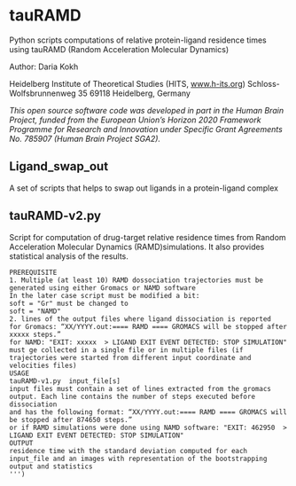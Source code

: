 # tauRAMD
Python scripts computations of relative protein-ligand residence times using tauRAMD (Random Acceleration Molecular Dynamics)

Author: Daria Kokh

Heidelberg Institute of Theoretical Studies (HITS, www.h-its.org)
Schloss-Wolfsbrunnenweg 35
69118 Heidelberg, Germany

_This open source software code was developed in part in the Human Brain Project, funded from the European Union’s Horizon 2020  Framework Programme for Research and Innovation under Specific Grant Agreements  No. 785907 (Human Brain Project  SGA2)._

## Ligand_swap_out
A set of scripts that helps to swap out ligands in a protein-ligand complex

## tauRAMD-v2.py
 
Script for computation of drug-target relative residence times from Random Acceleration Molecular Dynamics (RAMD)simulations.
It also provides statistical analysis of the results. 
    
    PREREQUISITE
    1. Multiple (at least 10) RAMD dossociation trajectories must be generated using either Gromacs or NAMD software
    In the later case script must be modified a bit:  
    soft = "Gr" must be changed to 
    soft = "NAMD"
    2. lines of the output files where ligand dissociation is reported
    for Gromacs: “XX/YYYY.out:==== RAMD ==== GROMACS will be stopped after xxxxx steps.”
    for NAMD: "EXIT: xxxxx  > LIGAND EXIT EVENT DETECTED: STOP SIMULATION"
    must ge collected in a single file or in multiple files (if trajectories were started from different input coordinate and velocities files) 
    USAGE
    tauRAMD-v1.py  input_file[s]
    input files must contain a set of lines extracted from the gromacs output. Each line contains the number of steps executed before dissociation 
    and has the following format: “XX/YYYY.out:==== RAMD ==== GROMACS will be stopped after 874650 steps.”
    or if RAMD simulations were done using NAMD software: "EXIT: 462950  > LIGAND EXIT EVENT DETECTED: STOP SIMULATION"
    OUTPUT
    residence time with the standard deviation computed for each input_file and an images with representation of the bootstrapping output and statistics
    ''')
    

